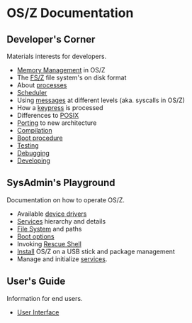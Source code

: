 OS/Z Documentation
==================

Developer's Corner
------------------

Materials interests for developers.

 * [Memory Management](https://github.com/bztsrc/osz/blob/master/docs/memory.md) in OS/Z
 * The [FS/Z](https://github.com/bztsrc/osz/blob/master/etc/include/fsZ.h) file system's on disk format
 * About [processes](https://github.com/bztsrc/osz/blob/master/docs/process.md)
 * [Scheduler](https://github.com/bztsrc/osz/blob/master/docs/scheduler.md)
 * Using [messages](https://github.com/bztsrc/osz/blob/master/docs/messages.md) at different levels (aka. syscalls in OS/Z)
 * How a [keypress](https://github.com/bztsrc/osz/blob/master/docs/keypress.md) is processed
 * Differences to [POSIX](https://github.com/bztsrc/osz/blob/master/docs/posix.md)
 * [Porting](https://github.com/bztsrc/osz/blob/master/docs/porting.md) to new architecture
 * [Compilation](https://github.com/bztsrc/osz/blob/master/docs/compile.md)
 * [Boot procedure](https://github.com/bztsrc/osz/blob/master/docs/boot.md)
 * [Testing](https://github.com/bztsrc/osz/blob/master/docs/howto1-testing.md)
 * [Debugging](https://github.com/bztsrc/osz/blob/master/docs/howto2-debug.md)
 * [Developing](https://github.com/bztsrc/osz/blob/master/docs/howto3-develop.md)

SysAdmin's Playground
---------------------

Documentation on how to operate OS/Z.

 * Available [device drivers](https://github.com/bztsrc/osz/blob/master/docs/drivers.md)
 * [Services](https://github.com/bztsrc/osz/blob/master/docs/services.md) hierarchy and details
 * [File System](https://github.com/bztsrc/osz/blob/master/docs/fs.md) and paths
 * [Boot options](https://github.com/bztsrc/osz/blob/master/docs/bootopts.md)
 * Invoking [Rescue Shell](https://github.com/bztsrc/osz/blob/master/docs/howto4-rescueshell.md)
 * [Install](https://github.com/bztsrc/osz/blob/master/docs/howto5-install.md) OS/Z on a USB stick and package management
 * Manage and initialize [services](https://github.com/bztsrc/osz/blob/master/docs/howto6-services.md).

User's Guide
------------

Information for end users.

 * [User Interface](https://github.com/bztsrc/osz/blob/master/docs/howto7-interface.md)
